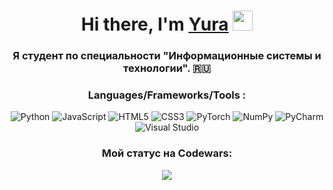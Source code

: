 <h1 align="center">Hi there, I'm <a href="https://daniilshat.ru/" target="_blank">Yura</a> 
<img src="https://github.com/blackcater/blackcater/raw/main/images/Hi.gif" height="32"/></h1>
<h3 align="center">Я студент по специальности "Информационные системы и технологии". 🇷🇺</h3>

<h3 align="center">Languages/Frameworks/Tools :</h3>

<p align='center'>
<!-- Языки программирования -->
  <img src="https://img.shields.io/badge/Python-%2314354C.svg?&style=for-the-badge&logo=python&logoColor=white" alt="Python">
  <img src="https://img.shields.io/badge/JavaScript-%23F7DF1E.svg?&style=for-the-badge&logo=javascript&logoColor=black" alt="JavaScript">
  <img src="https://img.shields.io/badge/HTML5-%23E34F26.svg?&style=for-the-badge&logo=html5&logoColor=white" alt="HTML5">
  <img src="https://img.shields.io/badge/CSS3-%231572B6.svg?&style=for-the-badge&logo=css3&logoColor=white" alt="CSS3">

  <!-- Фреймворки и библиотеки -->
  <img src="https://img.shields.io/badge/PyTorch-%23EE4C2C.svg?&style=for-the-badge&logo=pytorch&logoColor=white" alt="PyTorch">
  <img src="https://img.shields.io/badge/NumPy-%23013243.svg?&style=for-the-badge&logo=numpy&logoColor=white" alt="NumPy">

  <!-- Программы для кодинга -->
  <img src="https://img.shields.io/badge/PyCharm-%23000000.svg?&style=for-the-badge&logo=pycharm&logoColor=white" alt="PyCharm">
  <img src="https://img.shields.io/badge/Visual_Studio-%23000000.svg?&style=for-the-badge&logo=visualstudio&logoColor=white" alt="Visual Studio">
</p>


<h3 align="center">Мой статус на Codewars:</h3>
<p align="center">
  <img src="https://www.codewars.com/users/YuraTungulin/badges/large?logo=false">
</p>
